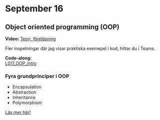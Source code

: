 # September 16

## Object oriented programming (OOP)

**Video:**
[Teori, föreläsning](https://ithogskolan.sharepoint.com/sites/NET24/_layouts/15/stream.aspx?id=%2Fsites%2FNET24%2FDelade%20dokument%2F1%2E%20Programmering%20med%20CSharp%2FRecordings%2F039%5FOOP%5FIntro%2Emp4&referrer=StreamWebApp%2EWeb&referrerScenario=AddressBarCopied%2Eview%2Eed89b0c3%2Dc0c9%2D4cab%2Da89d%2Df3d34b9ea26f)

Fler inspelningar där jag visar praktiska exemepel i kod, hittar du i Teams.

**Code-along:**  
[L017_OOP_Intro](https://github.com/everyloop/NET24-Csharp/blob/master/Code-alongs/L017_OOP_Intro/Program.css)

### Fyra grundprinciper i OOP

- Encapsulation
- Abstraction
- Inheritance
- Polymorphism

[Läs mer här!](https://medium.com/@estheremeka026/the-four-pillars-of-oop-in-c-6673b17244a7)

